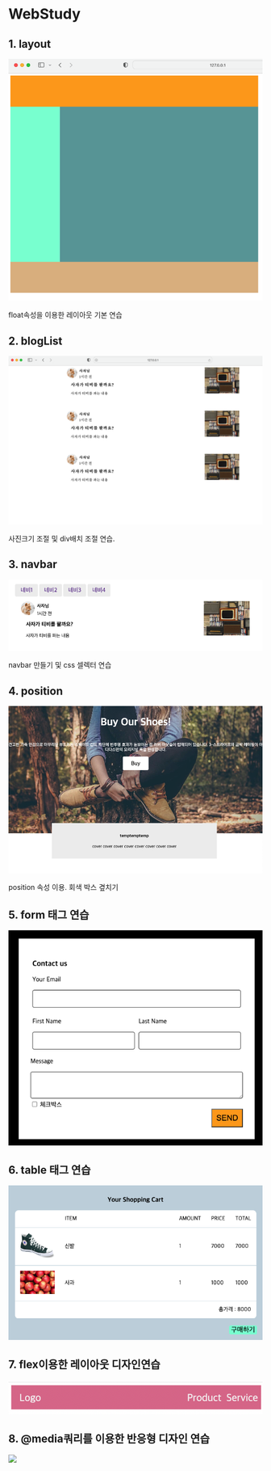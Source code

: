 # WebStudy

## 1. layout

<img src="./default.png">

float속성을 이용한 레이아웃 기본 연습

## 2. blogList

<img src="./blog.png">

사진크기 조절 및 div배치 조절 연습.

## 3. navbar

<img src="./navbar.png">

navbar 만들기 및 css 셀렉터 연습

## 4. position

<img src="./positon.png">

position 속성 이용. 회색 박스 곂치기

## 5. form 태그 연습

<img src="./formtest2.png">

## 6. table 태그 연습

<img src="./cart.png">

## 7. flex이용한 레이아웃 디자인연습

<img src="./flex.png">

## 8. @media쿼리를 이용한 반응형 디자인 연습

<img width="80%" src="./reposinve.gif">

